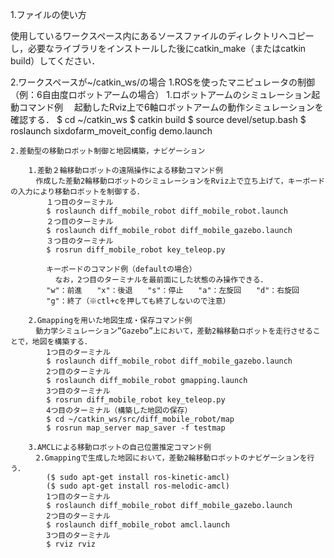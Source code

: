 1.ファイルの使い方

  使用しているワークスペース内にあるソースファイルのディレクトリへコピーし，必要なライブラリをインストールした後にcatkin_make（またはcatkin build）してください．

2.ワークスペースが~/catkin_ws/の場合
	1.ROSを使ったマニピュレータの制御（例：6自由度ロボットアームの場合）
		1.ロボットアームのシミュレーション起動コマンド例
		　起動したRviz上で6軸ロボットアームの動作シミュレーションを確認する．
			$ cd ~/catkin_ws
			$ catkin build
			$ source devel/setup.bash
			$ roslaunch sixdofarm_moveit_config demo.launch

	2.差動型の移動ロボット制御と地図構築，ナビゲーション
	
		1.差動２輪移動ロボットの遠隔操作による移動コマンド例
		　作成した差動2輪移動ロボットのシミュレーションをRviz上で立ち上げて，キーボードの入力により移動ロボットを制御する．
			１つ目のターミナル
			$ roslaunch diff_mobile_robot diff_mobile_robot.launch
			２つ目のターミナル
			$ roslaunch diff_mobile_robot diff_mobile_gazebo.launch
			３つ目のターミナル
			$ rosrun diff_mobile_robot key_teleop.py

			キーボードのコマンド例（defaultの場合）
			  なお，2つ目のターミナルを最前面にした状態のみ操作できる．
			"w"：前進　　"x"：後退　　"s"：停止　　"a"：左旋回　　"d"：右旋回
			"g"：終了（※ctl+cを押しても終了しないので注意）

		2.Gmappingを用いた地図生成・保存コマンド例
		　動力学シミュレーション”Gazebo”上において，差動2輪移動ロボットを走行させることで，地図を構築する．
			1つ目のターミナル
			$ roslaunch diff_mobile_robot diff_mobile_gazebo.launch
			2つ目のターミナル
			$ roslaunch diff_mobile_robot gmapping.launch
			3つ目のターミナル
			$ rosrun diff_mobile_robot key_teleop.py
			4つ目のターミナル（構築した地図の保存）
			$ cd ~/catkin_ws/src/diff_mobile_robot/map
			$ rosrun map_server map_saver -f testmap

		3.AMCLによる移動ロボットの自己位置推定コマンド例
		　2.Gmappingで生成した地図において，差動2輪移動ロボットのナビゲーションを行う．
			($ sudo apt-get install ros-kinetic-amcl)
			($ sudo apt-get install ros-melodic-amcl)
			1つ目のターミナル
			$ roslaunch diff_mobile_robot diff_mobile_gazebo.launch
			2つ目のターミナル
			$ roslaunch diff_mobile_robot amcl.launch
			3つ目のターミナル
			$ rviz rviz




